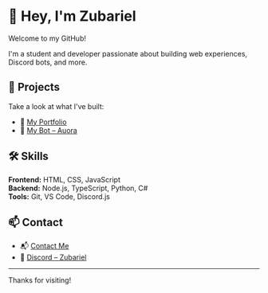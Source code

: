 # 👋 Hey, I'm Zubariel

Welcome to my GitHub!

I'm a student and developer passionate about building web experiences, Discord bots, and more.

## 🚀 Projects

Take a look at what I've built:  
- 🔗 [My Portfolio](https://zubariel.is-a.dev/portfolio)  
- 🤖 [My Bot – Auora](https://auora.netlify.app/)

## 🛠 Skills

**Frontend:** HTML, CSS, JavaScript  
**Backend:** Node.js, TypeScript, Python, C#  
**Tools:** Git, VS Code, Discord.js  

## 📫 Contact

- 📬 [Contact Me](https://zubariel.is-a.dev/contact)  
- 💬 [Discord – Zubariel](https://discord.com/users/860384146778226699)

---

Thanks for visiting!
